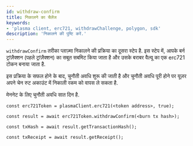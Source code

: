 ```yaml
---
id: withdraw-confirm
title: निकालने का चैलेंज
keywords:
- 'plasma client, erc721, withdrawChallenge, polygon, sdk'
description: 'निकालने की पुष्टि करें.'
---
```


`withdrawConfirm` तरीका प्लाज़्मा निकालने की प्रक्रिया का दूसरा स्टेप है. इस स्टेप में, आपके बर्न ट्रांज़ैक्शन (पहले ट्रांज़ैक्शन) का सबूत सबमिट किया जाता है और उसके बराबर वैल्यू का एक erc721 टोकन बनाया जाता है.

इस प्रक्रिया के सफल होने के बाद, चुनौती अवधि शुरू की जाती है और चुनौती अवधि पूरी होने पर यूज़र अपने चेन रुट अकाउंट में निकाली रकम को वापस ले सकता है.

मेननेट के लिए चुनौती अवधि सात दिन है.

```
const erc721Token = plasmaClient.erc721(<token address>, true);

const result = await erc721Token.withdrawConfirm(<burn tx hash>);

const txHash = await result.getTransactionHash();

const txReceipt = await result.getReceipt();

```
